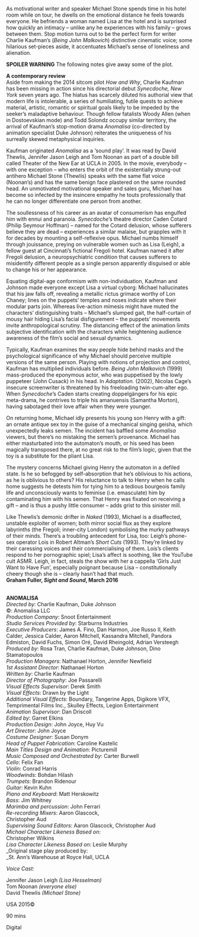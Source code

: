 
As motivational writer and speaker Michael Stone spends time in his hotel room while on tour, he dwells on the emotional distance he feels towards everyone. He befriends a woman named Lisa at the hotel and is surprised how quickly an intimacy – unlike any he experiences with his family – grows between them. Stop motion turns out to be the perfect form for writer Charlie Kaufman’s (_Being John Malkovich_) distinctive cinematic voice; some hilarious set-pieces aside, it accentuates Michael’s sense of loneliness and alienation.

**SPOILER WARNING** The following notes give away some of the plot.

**A contemporary review**  
Aside from making the 2014 sitcom pilot _How and Why_, Charlie Kaufman has been missing in action since his directorial debut _Synecdoche, New York_ seven years ago. The hiatus has scarcely diluted his authorial view that modern life is intolerable, a series of humiliating, futile quests to achieve material, artistic, romantic or spiritual goals likely to be impeded by the seeker’s maladaptive behaviour. Though fellow fatalists Woody Allen (when in Dostoevskian mode) and Todd Solondz occupy similar territory, the arrival of Kaufman’s stop-motion drama _Anomalisa_ (co-directed by animation specialist Duke Johnson) reiterates the uniqueness of his surreally skewed metaphysical inquiries.

Kaufman originated _Anomalisa_ as a ‘sound play’. It was read by David Thewlis, Jennifer Jason Leigh and Tom Noonan as part of a double bill called Theater of the New Ear at UCLA in 2005. In the movie, everybody – with one exception – who enters the orbit of the existentially strung-out antihero Michael Stone (Thewlis) speaks with the same flat voice (Noonan’s) and has the same benign face plastered on the same rounded head. An unmotivated motivational speaker and sales guru, Michael has become so infected by the insincere empathy he touts professionally that he can no longer differentiate one person from another.

The soullessness of his career as an avatar of consumerism has engulfed him with ennui and paranoia. _Synecdoche_’s theatre director Caden Cotard (Philip Seymour Hoffman) – named for the Cotard delusion, whose sufferers believe they are dead – experiences a similar malaise, but grapples with it for decades by mounting a self-reflexive opus. Michael numbs himself through jouissance, preying on vulnerable women such as Lisa (Leigh), a fellow guest at Cincinnati’s fictional Fregoli hotel. Kaufman named it after Fregoli delusion, a neuropsychiatric condition that causes sufferers to misidentify different people as a single person apparently disguised or able to change his or her appearance.

Equating digital-age conformism with non-individuation, Kaufman and Johnson made everyone except Lisa a virtual cyborg: Michael hallucinates that his jaw falls off, revealing a metallic rictus grimace worthy of Lon Chaney; lines on the puppets’ temples and noses indicate where their modular parts join. Whereas live-action mimesis might have muted the characters’ distinguishing traits – Michael’s slumped gait, the half-curtain of mousy hair hiding Lisa’s facial disfigurement – the puppets’ movements invite anthropological scrutiny. The distancing effect of the animation limits subjective identification with the characters while heightening audience awareness of the film’s social and sexual dynamics.

Typically, Kaufman examines the way people hide behind masks and the psychological significance of why Michael should perceive multiple versions of the same person. Playing with notions of projection and control, Kaufman has multiplied individuals before. _Being John Malkovich_ (1999) mass-produced the eponymous actor, who was puppetised by the lowly puppeteer (John Cusack) in his head. In _Adaptation._ (2002), Nicolas Cage’s insecure screenwriter is threatened by his freeloading twin-cum-alter ego. When _Synecdoche_’s Caden starts creating doppelgängers for his epic meta-drama, he contrives to triple his amanuensis (Samantha Morton), having sabotaged their love affair when they were younger.

On returning home, Michael idly presents his young son Henry with a gift: an ornate antique sex toy in the guise of a mechanical singing geisha, which unexpectedly leaks semen. The incident has baffled some _Anomalisa_ viewers, but there’s no mistaking the semen’s provenance. Michael has either masturbated into the automaton’s mouth, or his seed has been magically transposed there, at no great risk to the film’s logic, given that the toy is a substitute for the pliant Lisa.

The mystery concerns Michael giving Henry the automaton in a defiled state. Is he so befogged by self-absorption that he’s oblivious to his actions, as he is oblivious to others? His reluctance to talk to Henry when he calls home suggests he detests him for tying him to a tedious bourgeois family life and unconsciously wants to feminise (i.e. emasculate) him by contaminating him with his semen. That Henry was fixated on receiving a gift – and is thus a pushy little consumer – adds grist to this sinister mill.

Like Thewlis’s demonic drifter in _Naked_ (1993), Michael is a disaffected, unstable exploiter of women; both mirror social flux as they explore labyrinths (the Fregoli; inner-city London) symbolising the murky pathways of their minds. There’s a troubling antecedent for Lisa, too: Leigh’s phone-sex operator Lois in Robert Altman’s _Short Cuts_ (1993). They’re linked by their caressing voices and their commercialising of them. Lois’s clients respond to her pornographic spiel; Lisa’s affect is soothing, like the YouTube cult ASMR. Leigh, in fact, steals the show with her a cappella ‘Girls Just Want to Have Fun’, especially poignant because Lisa – constitutionally cheery though she is – clearly hasn’t had that much.  
**Graham Fuller, _Sight and Sound_, March 2016**
<br><br>

**ANOMALISA**  
_Directed by_: Charlie Kaufman, Duke Johnson  
©: Anomalisa LLC  
_Production Company_: Snoot Entertainment  
_Studio Services Provided by_: Starburns Industries  
_Executive Producers_: James A. Fino, Dan Harmon, Joe Russo II, Keith Calder, Jessica Calder, Aaron Mitchell, Kassandra Mitchell, Pandora Edmiston, David Fuchs, Simon Oré, David Rheingold,  Adrian Versteegh  
_Produced by_: Rosa Tran, Charlie Kaufman,  Duke Johnson, Dino Stamatopoulos  
_Production Managers_: Nathanael Horton,  Jennifer Newfield  
_1st Assistant Director_: Nathanael Horton  
_Written by_: Charlie Kaufman  
_Director of Photography_: Joe Passarelli  
_Visual Effects Supervisor_: Derek Smith  
_Visual Effects_: Drawn by the Light  
_Additional Visual Effects_: Boundary, Tangerine Apps, Digikore VFX, Temprimental Films Inc., Skulley Effects, Legion Entertainment  
_Animation Supervisor_: Dan Driscoll  
_Edited by_: Garret Elkins  
_Production Design_: John Joyce, Huy Vu  
_Art Director_: John Joyce  
_Costume Designer_: Susan Donym  
_Head of Puppet Fabrication_: Caroline Kastelic  
_Main Titles Design and Animation_: Picturemill  
_Music Composed and Orchestrated by_:  Carter Burwell  
_Cello_: Felix Fan  
_Violin_: Conrad Harris  
_Woodwinds_: Bohdan Hilash  
_Trumpets_: Brandon Ridenour  
_Guitar_: Kevin Kuhn  
_Piano and Keyboard_: Matt Herskowitz  
_Bass_: Jim Whitney  
_Marimba and percussion_: John Ferrari  
_Re-recording Mixers_: Aaron Glascock,  
Christopher Aud  
_Supervising Sound Editors_: Aaron Glascock, Christopher Aud  
_Michael Character Likeness Based on_:  
Christopher Wilkins  
_Lisa Character Likeness Based on_: Leslie Murphy  
_Original stage play produced by:  
_St. Ann’s Warehouse at Royce Hall, UCLA

_Voice Cast:_

Jennifer Jason Leigh _(Lisa Hesselman)_  
Tom Noonan _(everyone else)_  
David Thewlis _(Michael Stone)_

USA 2015©

90 mins

Digital
<!--stackedit_data:
eyJoaXN0b3J5IjpbMTY5NjMxMzI5OV19
-->